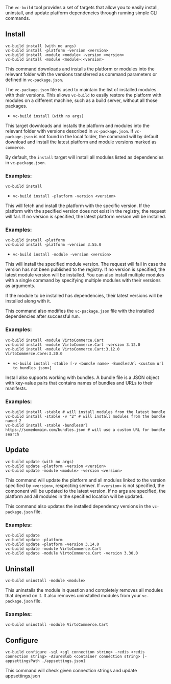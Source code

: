 The `vc-build` tool provides a set of targets that allow you to easily install, uninstall, and update platform dependencies through running simple CLI commands.

## Install

```console
vc-build install (with no args)
vc-build install -platform -version <version>
vc-build install -module <module> -version <version>
vc-build install -module <module>:<version>
```

This command downloads and installs the platform or modules into the relevant folder with the versions transferred as command parameters or defined in `vc-package.json`.

The `vc-package.json` file is used to maintain the list of installed modules with their versions. This allows `vc-build` to easily restore the platform with modules on a different machine, such as a build server, without all those packages.


- `vc-build install (with no args)`

This target downloads and installs the platform and modules into the relevant folder with versions described in `vc-package.json`. 
If `vc-package.json` is not found in the local folder, the command will by default download and install the latest platform and module versions marked as `commerce`.

By default, the `install` target will install all modules listed as dependencies in `vc-package.json`.

### Examples:
```console
vc-build install 
```

- `vc-build install -platform -version <version>`

This will fetch and install the platform with the specific version. If the platform with the specified version does not exist in the registry, the request will fail.
If no version is specified, the latest platform version will be installed.

### Examples:
```console
vc-build install -platform
vc-build install -platform -version 3.55.0
```

- `vc-build install -module -version <version>`

This will install the specified module version. The request will fail in case the version has not been published to the registry.
If no version is specified, the latest module version will be installed.
You can also install multiple modules with a single command by specifying multiple modules with their versions as arguments.

If the module to be installed has dependencies, their latest versions will be installed along with it.

This command also modifies the `vc-package.json` file with the installed dependencies after successful run.

### Examples:
```console
vc-build install -module VirtoCommerce.Cart
vc-build install -module VirtoCommerce.Cart -version 3.12.0
vc-build install -module VirtoCommerce.Cart:3.12.0 VirtoCommerce.Core:3.20.0
```

- `vc-build install -stable [-v <bundle name> -BundlesUrl <custom url to bundles json>]`

Install also supports working with bundles. A bundle file is a JSON object with key-value pairs that contains names of bundles and URLs to their manifests.

### Examples:
```console
vc-build install -stable # will install modules from the latest bundle
vc-build install -stable -v "2" # will install modules from the bundle named 2
vc-build install -stable -bundlesUrl https://somedomain.com/bundles.json # will use a custom URL for bundle search
```

## Update

```console
vc-build update (with no args)
vc-build update -platform -version <version>
vc-build update -module <module> -version <version>
```
This command will update the platform and all modules linked to the version specified by `<version>`, respecting semver.
If `<version>` is not specified, the component will be updated to the latest version.
If no args are specified, the platform and all modules in the specified location will be updated.

This command also updates the installed dependency versions in the `vc-package.json` file. 

### Examples:
```console
vc-build update
vc-build update -platform
vc-build update -platform -version 3.14.0
vc-build update -module VirtoCommerce.Cart
vc-build update -module VirtoCommerce.Cart -version 3.30.0
```

## Uninstall
```console
vc-build uninstall -module <module>
```
This uninstalls the module in question and completely removes all modules that depend on it.
It also removes uninstalled modules from your `vc-package.json` file.

### Examples:
```console
vc-build uninstall -module VirtoCommerce.Cart
```

## Configure
```console
vc-build configure -sql <sql connection string> -redis <redis connection string> -AzureBlob <container connection string> [-appsettingsPath ./appsettings.json]
```
This command will check given connection strings and update appsettings.json